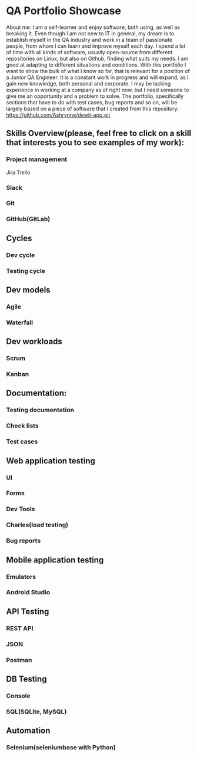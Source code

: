 # QA Portfolio Showcase
About me:
    I am a self-learner and enjoy software, both using, as well as breaking it. Even though I am not new to IT in general, my dream is to establish myself in the QA industry and work in a team of passionate people, from whom I can learn and improve myself each day. I spend a lot of time with all kinds of software, usually open-source from different repositories on Linux, but also on Github, finding what suits my needs. I am good at adapting to different situations and conditions. With this portfolio I want to show the bulk of what I know so far, that is relevant for a position of a Junior QA Engineer. It is a constant work in progress and will expand, as I gain new knowledge, both personal and corporate. I may be lacking experience in working at a company as of right now, but I need someone to give me an opportunity and a problem to solve.
    The portfolio, specifically sections that have to do with test cases, bug reports and so on, will be largely based on a piece of software that I created from this repository: https://github.com/Ashrynne/dewit-app.git
## Skills Overview(please, feel free to click on a skill that interests you to see examples of my work):
### Project management
Jira
Trello
### Slack
### Git
### GitHub(GitLab)
##  Cycles
### Dev cycle
### Testing cycle
##  Dev models
### Agile
### Waterfall
## Dev workloads
### Scrum
### Kanban
## Documentation:
### Testing documentation
### Check lists
### Test cases
## Web application testing
### UI
### Forms
### Dev Tools
### Charles(load testing)
### Bug reports
## Mobile application testing
### Emulators
### Android Studio
## API Testing
### REST API
### JSON
### Postman
## DB Testing
### Console
### SQL(SQLite, MySQL)
## Automation
### Selenium(seleniumbase with Python)

